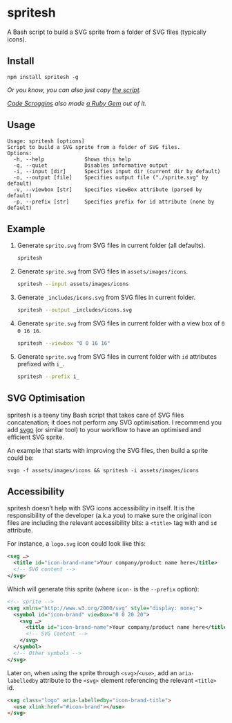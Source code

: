 # spritesh

A Bash script to build a SVG sprite from a folder of SVG files (typically icons).

## Install

```
npm install spritesh -g
```

*Or you know, you can also just copy [the script](https://raw.githubusercontent.com/edenspiekermann/sprite.sh/master/bin/spritesh).*

*[Cade Scroggins](https://github.com/cadejscroggins) also made [a Ruby Gem](https://rubygems.org/gems/spritesh) out of it.*

## Usage

```
Usage: spritesh [options]
Script to build a SVG sprite from a folder of SVG files.
Options:
  -h, --help             Shows this help
  -q, --quiet            Disables informative output
  -i, --input [dir]      Specifies input dir (current dir by default)
  -o, --output [file]    Specifies output file ("./sprite.svg" by default)
  -v, --viewbox [str]    Specifies viewBox attribute (parsed by default)
  -p, --prefix [str]     Specifies prefix for id attribute (none by default)
```

## Example

1. Generate `sprite.svg` from SVG files in current folder (all defaults).

    ```sh
    spritesh
    ```

2. Generate `sprite.svg` from SVG files in `assets/images/icons`.

    ```sh
    spritesh --input assets/images/icons
    ```

3. Generate `_includes/icons.svg` from SVG files in current folder.

    ```sh
    spritesh --output _includes/icons.svg
    ```

4. Generate `sprite.svg` from SVG files in current folder with a view box of `0 0 16 16`.

    ```sh
    spritesh --viewbox "0 0 16 16"
    ```

5. Generate `sprite.svg` from SVG files in current folder with `id` attributes prefixed with `i_`.

    ```sh
    spritesh --prefix i_
    ```

## SVG Optimisation

spritesh is a teeny tiny Bash script that takes care of SVG files concatenation; it does not perform any SVG optimisation. I recommend you add [svgo](https://github.com/svg/svgo) (or similar tool) to your workflow to have an optimised and efficient SVG sprite.

An example that starts with improving the SVG files, then build a sprite could be:

```
svgo -f assets/images/icons && spritesh -i assets/images/icons
```

## Accessibility

spritesh doesn’t help with SVG icons accessibility in itself. It is the responsibility of the developer (a.k.a *you*) to make sure the original icon files are including the relevant accessibility bits: a `<title>` tag with and `id` attribute.

For instance, a `logo.svg` icon could look like this:

```svg
<svg …>
  <title id="icon-brand-name">Your company/product name here</title>
  <!-- SVG content -->
</svg>
```

Which will generate this sprite (where `icon-` is the `--prefix` option):

```svg
<!-- sprite -->
<svg xmlns="http://www.w3.org/2000/svg" style="display: none;">
  <symbol id="icon-brand" viewBox="0 0 20 20">
    <svg …>
      <title id="icon-brand-name">Your company/product name here</title>
      <!-- SVG Content -->
    </svg>
  </symbol>
  <!-- Other symbols -->
</svg>
```

Later on, when using the sprite through `<svg>`/`<use>`, add an `aria-labelledby` attribute to the `<svg>` element referencing the relevant `<title>` id.

```html
<svg class="logo" aria-labelledby="icon-brand-title">
  <use xlink:href="#icon-brand"></use>
</svg>
```
